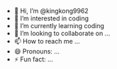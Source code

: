 - 👋 Hi, I’m @kingkong9962
- 👀 I’m interested in  coding
- 🌱 I’m currently learning  coding
- 💞️ I’m looking to collaborate on ...
- 📫 How to reach me ...
- 😄 Pronouns: ...
- ⚡ Fun fact: ...

<!---
kingkong9962/kingkong9962 is a ✨ special ✨ repository because its `README.md` (this file) appears on your GitHub profile.
You can click the Preview link to take a look at your changes.
--->
